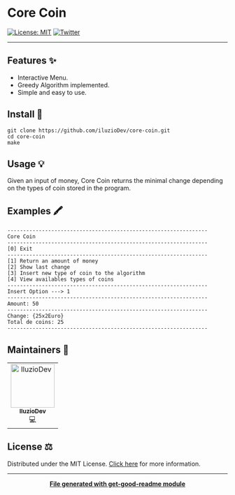# Core Coin

[![License: MIT](https://img.shields.io/badge/License-MIT-yellow.svg)](https://opensource.org/licenses/MIT)
[![Twitter](https://img.shields.io/twitter/follow/luctstt.svg?label=Follow&style=social)](https://twitter.com/iluzioDev)

---

## Features ✨

* Interactive Menu.
* Greedy Algorithm implemented.
* Simple and easy to use.

## Install 🔧

```
git clone https://github.com/iluzioDev/core-coin.git
cd core-coin
make
```

## Usage 💡

Given an input of money, Core Coin returns the minimal change depending on the types of coin stored in the program.

## Examples 🖍

```
----------------------------------------------------------------
Core Coin
----------------------------------------------------------------
[0] Exit
----------------------------------------------------------------
[1] Return an amount of money
[2] Show last change
[3] Insert new type of coin to the algorithm
[4] View availables types of coins
----------------------------------------------------------------
Insert Option ---> 1
----------------------------------------------------------------
Amount: 50
----------------------------------------------------------------
Change: {25x2Euro}
Total de coins: 25
----------------------------------------------------------------
```

## Maintainers 👷

<table>
  <tr>
    <td align="center"><a href="https://github.com/iluzioDev"><img src="https://avatars.githubusercontent.com/u/45295283?v=4" width="100px;" alt="IluzioDev"/><br /><sub><b>IluzioDev</b></sub></a><br />💻</td>
  </tr>
</table>

## License ⚖️

Distributed under the MIT License. [Click here](LICENSE.md) for more information.

---
<div align="center">
	<b>
		<a href="https://www.npmjs.com/package/get-good-readme">File generated with get-good-readme module</a>
	</b>
</div>

